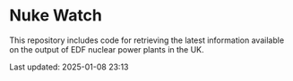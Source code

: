 # Nuke Watch

This repository includes code for retrieving the latest information available on the output of EDF nuclear power plants in the UK.

Last updated: 2025-01-08 23:13